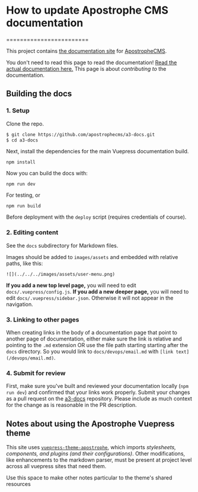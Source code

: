 # How to update Apostrophe CMS documentation
========================

This project contains [the documentation site](https://docs.apostrophecms.com)
for [ApostropheCMS](https://apostrophecms.com).

You don't need to read this page to read the documentation! [Read the
actual documentation here.](https://docs.apostrophecms.com) This page
is about *contributing to* the documentation.

## Building the docs

### 1. Setup

Clone the repo.

```bash
$ git clone https://github.com/apostrophecms/a3-docs.git
$ cd a3-docs
```

Next, install the dependencies for the main Vuepress documentation build.

```
npm install
```

Now you can build the docs with:

```
npm run dev
```

For testing, or

```
npm run build
```

Before deployment with the `deploy` script (requires credentials of course).

### 2. Editing content

See the `docs` subdirectory for Markdown files.

Images should be added to `images/assets` and embedded with relative paths, like this:

```
![](../../../images/assets/user-menu.png)
```

**If you add a new top level page,** you will need to edit `docs/.vuepress/config.js`. **If you add a new deeper page,** you will need to edit `docs/.vuepress/sidebar.json`.  Otherwise it will not appear in the navigation.

### 3. Linking to other pages

When creating links in the body of a documentation page that point to another
page of documentation, either make sure the link is relative and pointing to the
`.md` extension OR use the file path starting starting after the `docs`
directory. So you would link to `docs/devops/email.md` with
`[link text](/devops/email.md)`.

### 4. Submit for review

First, make sure you've built and reviewed your documentation locally (`npm run dev`) and
confirmed that your links work properly. Submit your changes as a pull request
on the [a3-docs](https://github.com/apostrophecms/a3-docs/)
repository. Please include as much context for the change as is reasonable in
the PR description.

## Notes about using the Apostrophe Vuepress theme
This site uses [`vuepress-theme-apostrophe`](https://github.com/apostrophecms/vuepress-theme-apostrophe), which imports *stylesheets, components, and plugins (and their configurations)*. Other modifications, like enhancements to the markdown parser, must be present at project level across all vuepress sites that need them.

Use this space to make other notes particular to the theme's shared resources